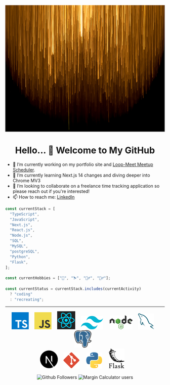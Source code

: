 <img src="./static/gold-columns.jpg" height="400" width="100%" >

<h1 align="center"> Hello... 👋 Welcome to My GitHub</h1>

- 🔭 I’m currently working on my portfolio site and [Loop-Meet Meetup Scheduler](https://github.com/la-flor/loop-meet-chrome-extension).
- 🌱 I’m currently learning Next.js 14 changes and diving deeper into Chrome MV3
- 👯 I’m looking to collaborate on a freelance time tracking application so please reach out if you're interested!
- 📫 How to reach me: [LinkedIn](https://www.linkedin.com/in/leifaflor)

```javascript
const currentStack = [
  "TypeScript",
  "JavaScript",
  "Next.js",
  "React.js",
  "Node.js",
  "SQL",
  "MySQL",
  "postgreSQL",
  "Python",
  "Flask",
];

const currentHobbies = ["🎿", "⛷", "🧗‍♂️", "🚵‍♂️"];

const currentStatus = currentStack.includes(currentActivity)
  ? "coding"
  : "recreating";
```

---

<div align="center">
  <img src="./static/typescript.svg" title="TypeScript" alt="TypeScript Logo" width="54">&emsp;
  <img src="./static/javascript.svg" title="JavaScript" alt="JavaScript Logo" width="54">&emsp;
  <img src="./static/react.svg" title="ReactJS" alt="ReactJS Logo" width="57">&emsp;
  <img src="./static/tailwindcss.svg" title="Tailwind CSS" alt="Tailwind CSS Logo" width="70" /> &emsp;
  <img src="./static/nodejs.svg" title="NodeJS" alt="NodeJS Logo" width="72">&emsp;
  <img src="./static/mysql.svg" title="MySQL" alt="MySQL Logo" width="50">&emsp;
  <img src="./static/postgresql.svg" title="postgreSQL" alt="postgreSQL Logo" width="54">&emsp;
</div>

<div align="center">
  <img src="./static/nextjs.svg" title="NextJS" alt="NextJS Logo" height="56" width="56">&emsp;
  <img src="./static/git.svg" title="Git" alt="Git Logo" width="50"/> &emsp;
  <img src="./static/python.svg" title="Python" alt="Python Logo" width="50"/> &emsp;
  <img src="./static/flask.svg" title="Flask" alt="Flask Logo" width="48"/> &emsp;
</div>

<br />

<div align="center">
  <img src="https://img.shields.io/github/followers/la-flor" alt="Github Followers"/>

  <img src="https://img.shields.io/chrome-web-store/users/ocebahhimakndgjicpoamfeoggoaiifg?label=Margin+Calculator+Users&labelColor=ffff33&color=00e600&link=www.chromewebstore.google.com/detail/margin-calculator/ocebahhimakndgjicpoamfeoggoaiifg" alt="Margin Calculator users" />
</div>
